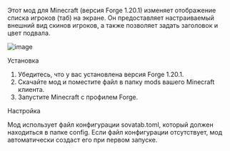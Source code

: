 Этот мод для Minecraft (версия Forge 1.20.1) изменяет отображение списка игроков (таб) на экране. Он предоставляет настраиваемый внешний вид скинов игроков, а также позволяет задать заголовок и цвет подвала.

![image](https://github.com/Sovakin/sovaTab---minecraft-custom-TAB/assets/59065175/5097fc43-6135-4b63-aa52-2a6324fbbe82)


Установка
1. Убедитесь, что у вас установлена версия Forge 1.20.1.
2. Скачайте мод и поместите файл в папку mods вашего Minecraft клиента.
3. Запустите Minecraft с профилем Forge.

Настройка

Мод использует файл конфигурации sovatab.toml, который должен находиться в папке config. Если файл конфигурации отсутствует, мод автоматически создаст его при первом запуске.
